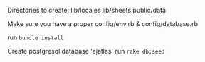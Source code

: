 
Directories to create:
lib/locales
lib/sheets
public/data

Make sure you have a proper config/env.rb & config/database.rb

run `bundle install`

Create postgresql database 'ejatlas'
run `rake db:seed`



